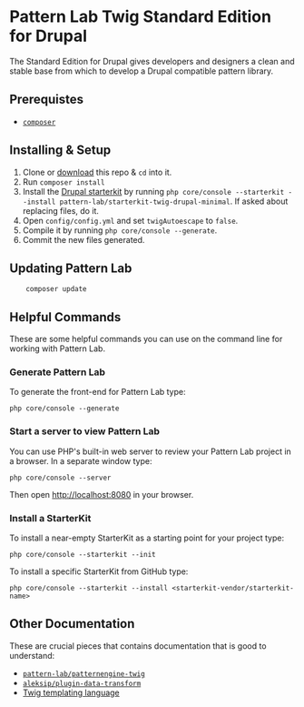 # Pattern Lab Twig Standard Edition for Drupal 

The Standard Edition for Drupal gives developers and designers a clean and stable base from which to develop a Drupal compatible pattern library.


## Prerequistes 

- [`composer`](https://getcomposer.org)

## Installing & Setup

1. Clone or [download](https://github.com/pattern-lab/edition-php-drupal-standard/archive/master.zip) this repo & `cd` into it.
1. Run `composer install`
1. Install the [Drupal starterkit](https://github.com/pattern-lab/starterkit-twig-drupal-minimal) by running `php core/console --starterkit --install pattern-lab/starterkit-twig-drupal-minimal`. If asked about replacing files, do it.
1. Open `config/config.yml` and set `twigAutoescape` to `false`.
1. Compile it by running `php core/console --generate`.
1. Commit the new files generated.

## Updating Pattern Lab

		composer update

## Helpful Commands

These are some helpful commands you can use on the command line for working with Pattern Lab.

### Generate Pattern Lab

To generate the front-end for Pattern Lab type:

    php core/console --generate

### Start a server to view Pattern Lab

You can use PHP's built-in web server to review your Pattern Lab project in a browser. In a separate window type:

    php core/console --server

Then open [http://localhost:8080](http://localhost:8080) in your browser.

### Install a StarterKit

To install a near-empty StarterKit as a starting point for your project type:

    php core/console --starterkit --init

To install a specific StarterKit from GitHub type:

    php core/console --starterkit --install <starterkit-vendor/starterkit-name>

## Other Documentation

These are crucial pieces that contains documentation that is good to understand:

- [`pattern-lab/patternengine-twig`](https://github.com/pattern-lab/patternengine-php-twig)
- [`aleksip/plugin-data-transform`](https://github.com/aleksip/plugin-data-transform)
- [Twig templating language](http://twig.sensiolabs.org/documentation)
